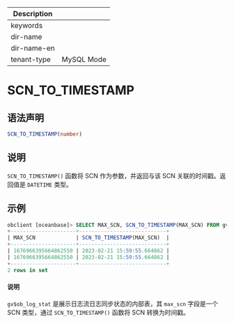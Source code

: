 | Description   |                 |
|---------------|-----------------|
| keywords      |                 |
| dir-name      |                 |
| dir-name-en   |                 |
| tenant-type   | MySQL Mode      |

# SCN_TO_TIMESTAMP

## 语法声明

```sql
SCN_TO_TIMESTAMP(number)
```

## 说明

`SCN_TO_TIMESTAMP()` 函数将 SCN 作为参数，并返回与该 SCN 关联的时间戳。返回值是 `DATETIME` 类型。

## 示例

```sql
obclient [oceanbase]> SELECT MAX_SCN, SCN_TO_TIMESTAMP(MAX_SCN) FROM gv$ob_log_stat;
+---------------------+----------------------------+
| MAX_SCN             | SCN_TO_TIMESTAMP(MAX_SCN)  |
+---------------------+----------------------------+
| 1676966395664862550 | 2023-02-21 15:59:55.664862 |
| 1676966395664862550 | 2023-02-21 15:59:55.664862 |
+---------------------+----------------------------+
2 rows in set
```

<main id="notice" type='explain'>
    <h4>说明</h4>
    <p><code>gv$ob_log_stat</code> 是展示日志流日志同步状态的内部表，其 <code>max_scn</code> 字段是一个 SCN 类型，通过 <code>SCN_TO_TIMESTAMP()</code> 函数将 SCN 转换为时间戳。</p>
</main>

